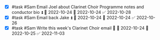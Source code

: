- [x] #task #Sam Email Joel about Clarinet Choir Programme notes and conductor bio ⏫ 🛫 2022-10-24 📅 2022-10-24 ✅ 2022-10-28
- [x] #task #Sam Email back Jake ⏫ 🛫 2022-10-24 📅 2022-10-24 ✅ 2022-10-26
- [x] #task #Sam Write this week's Clarinet Choir email 🔼 🛫 2022-10-24 📅 2022-10-25 ✅ 2022-11-03
